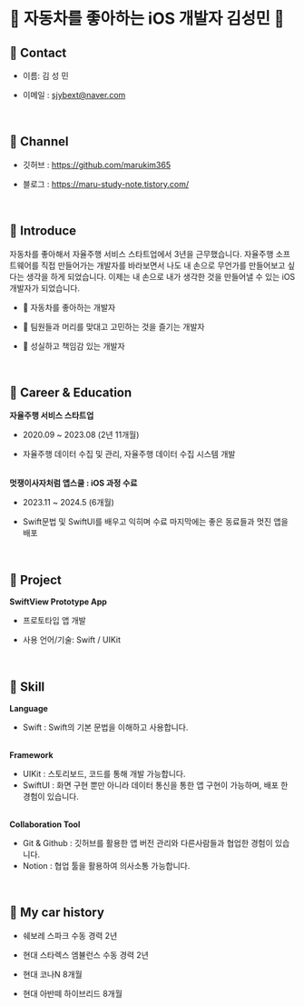 # 🚗 자동차를 좋아하는 iOS 개발자 김성민 🚙

## 🛞 Contact
- 이름: 김 성 민

- 이메일 : sjybext@naver.com

<br/>

## 🛞 Channel
- 깃허브 : https://github.com/marukim365

- 블로그 : https://maru-study-note.tistory.com/

<br/>

## 🛞 Introduce
자동차를 좋아해서 자율주행 서비스 스타트업에서 3년을 근무했습니다. 자율주행 소프트웨어를 직접 만들어가는 개발자를 바라보면서 나도 내 손으로 무언가를 만들어보고 싶다는 생각을 하게 되었습니다.
이제는 내 손으로 내가 생각한 것을 만들어낼 수 있는 iOS 개발자가 되었습니다.

- 🚗 자동차를 좋아하는 개발자

- 👥 팀원들과 머리를 맞대고 고민하는 것을 즐기는 개발자

- 💪 성실하고 책임감 있는 개발자

<br/>

## 🛞 Career & Education
**자율주행 서비스 스타트업**
- 2020.09 ~ 2023.08 (2년 11개월)

- 자율주행 데이터 수집 및 관리, 자율주행 데이터 수집 시스템 개발<br><br>

**멋쟁이사자처럼 앱스쿨 : iOS 과정 수료**
- 2023.11 ~ 2024.5 (6개월)

- Swift문법 및 SwiftUI를 배우고 익히며 수료 마지막에는 좋은 동료들과 멋진 앱을 배포

<br/>

## 🛞 Project
**SwiftView Prototype App** 
- 프로토타입 앱 개발

- 사용 언어/기술: Swift / UIKit

<br/>

## 🛞 Skill
**Language**
- Swift : Swift의 기본 문법을 이해하고 사용합니다.<br><br>

**Framework**
- UIKit : 스토리보드, 코드를 통해 개발 가능합니다.
- SwiftUI : 화면 구현 뿐만 아니라 데이터 통신을 통한 앱 구현이 가능하며, 배포 한 경험이 있습니다.<br><br>

**Collaboration Tool**
- Git & Github : 깃허브를 활용한 앱 버전 관리와 다른사람들과 협업한 경험이 있습니다.
- Notion : 협업 툴을 활용하여 의사소통 가능합니다.

<br/>

## 🛞 My car history
- 쉐보레 스파크 수동 경력 2년
  
- 현대 스타렉스 엠뷸런스 수동 경력 2년
  
- 현대 코나N 8개월
  
- 현대 아반떼 하이브리드 8개월
